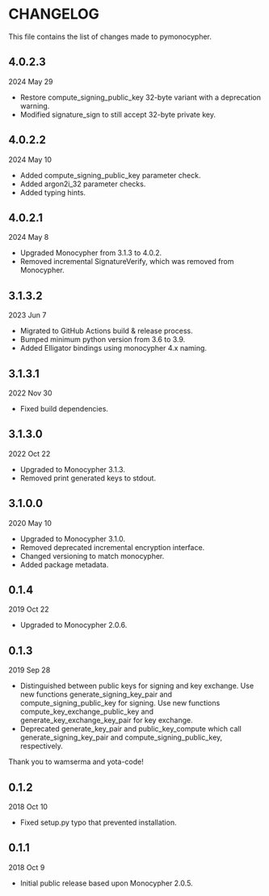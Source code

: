
# CHANGELOG

This file contains the list of changes made to pymonocypher.


## 4.0.2.3

2024 May 29

* Restore compute_signing_public_key 32-byte variant with a deprecation warning.
* Modified signature_sign to still accept 32-byte private key.


## 4.0.2.2

2024 May 10

* Added compute_signing_public_key parameter check.
* Added argon2i_32 parameter checks.
* Added typing hints.


## 4.0.2.1

2024 May 8

* Upgraded Monocypher from 3.1.3 to 4.0.2.
* Removed incremental SignatureVerify, which was removed from Monocypher.


## 3.1.3.2

2023 Jun 7

* Migrated to GitHub Actions build & release process.
* Bumped minimum python version from 3.6 to 3.9.
* Added Elligator bindings using monocypher 4.x naming.


## 3.1.3.1

2022 Nov 30

* Fixed build dependencies.


## 3.1.3.0

2022 Oct 22

* Upgraded to Monocypher 3.1.3.
* Removed print generated keys to stdout.


## 3.1.0.0

2020 May 10

*   Upgraded to Monocypher 3.1.0.
*   Removed deprecated incremental encryption interface.
*   Changed versioning to match monocypher.
*   Added package metadata.


## 0.1.4

2019 Oct 22

*   Upgraded to Monocypher 2.0.6.


## 0.1.3

2019 Sep 28

*   Distinguished between public keys for signing and key exchange.
    Use new functions generate_signing_key_pair and compute_signing_public_key
    for signing.  Use new functions compute_key_exchange_public_key and
    generate_key_exchange_key_pair for key exchange.
*   Deprecated generate_key_pair and public_key_compute which
    call generate_signing_key_pair and compute_signing_public_key,
    respectively.

Thank you to wamserma and yota-code!


## 0.1.2

2018 Oct 10

*   Fixed setup.py typo that prevented installation.


## 0.1.1

2018 Oct 9

*   Initial public release based upon Monocypher 2.0.5.
